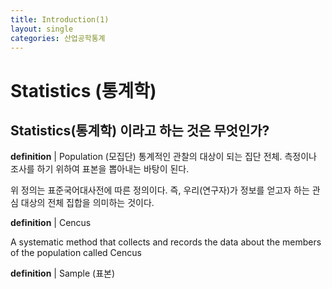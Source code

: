 ```yaml
---
title: Introduction(1)
layout: single
categories: 산업공학통계
---
```

# Statistics (통계학)

## Statistics(통계학) 이라고 하는 것은 무엇인가?

**definition** | Population (모집단)
통계적인 관찰의 대상이 되는 집단 전체. 측정이나 조사를 하기 위하여 표본을 뽑아내는 바탕이 된다.

위 정의는 표준국어대사전에 따른 정의이다. 즉, 우리(연구자)가 정보를 얻고자 하는 관심 대상의 전체 집합을 의미하는 것이다. 


**definition** | Cencus

A systematic method that collects and records the data about the members of the population called Cencus


**definition** | Sample (표본)

